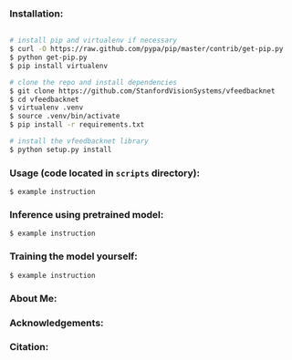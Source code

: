 
### Installation:
```bash

# install pip and virtualenv if necessary
$ curl -O https://raw.github.com/pypa/pip/master/contrib/get-pip.py
$ python get-pip.py
$ pip install virtualenv

# clone the repo and install dependencies
$ git clone https://github.com/StanfordVisionSystems/vfeedbacknet
$ cd vfeedbacknet
$ virtualenv .venv
$ source .venv/bin/activate
$ pip install -r requirements.txt

# install the vfeedbacknet library
$ python setup.py install
```

### Usage (code located in `scripts` directory):
```
$ example instruction
```

### Inference using pretrained model:
```
$ example instruction
```

### Training the model yourself:
```
$ example instruction
```

### About Me:

### Acknowledgements:

### Citation:
```
```